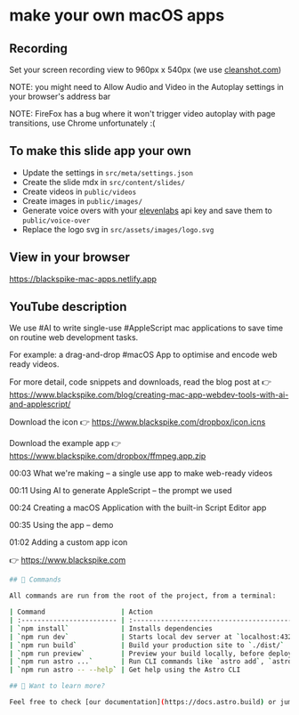 # make your own macOS apps

## Recording

Set your screen recording view to 960px x 540px (we use [cleanshot.com](https://cleanshot.com))

NOTE: you might need to Allow Audio and Video in the Autoplay settings in your browser's address bar

NOTE: FireFox has a bug where it won't trigger video autoplay with page transitions, use Chrome unfortunately :(

## To make this slide app your own

- Update the settings in `src/meta/settings.json`
- Create the slide mdx in `src/content/slides/`
- Create videos in `public/videos`
- Create images in `public/images/`
- Generate voice overs with your [elevenlabs](https://elevenlabs.io/) api key and save them to `public/voice-over`
- Replace the logo svg in `src/assets/images/logo.svg`

## View in your browser

https://blackspike-mac-apps.netlify.app

## YouTube description

We use #AI to write single-use #AppleScript mac applications to save time on routine web development tasks.

For example: a drag-and-drop #macOS App to optimise and encode web ready videos.

For more detail, code snippets and downloads, read the blog post at
👉 https://www.blackspike.com/blog/creating-mac-app-webdev-tools-with-ai-and-applescript/

Download the icon
👉 https://www.blackspike.com/dropbox/icon.icns

Download the example app
👉 https://www.blackspike.com/dropbox/ffmpeg.app.zip

00:03 What we're making – a single use app to make web-ready videos

00:11 Using AI to generate AppleScript – the prompt we used

00:24 Creating a macOS Application with the built-in Script Editor app

00:35 Using the app – demo

01:02 Adding a custom app icon

👉 https://www.blackspike.com

```sh
## 🧞 Commands

All commands are run from the root of the project, from a terminal:

| Command                   | Action                                           |
| :------------------------ | :----------------------------------------------- |
| `npm install`             | Installs dependencies                            |
| `npm run dev`             | Starts local dev server at `localhost:4321`      |
| `npm run build`           | Build your production site to `./dist/`          |
| `npm run preview`         | Preview your build locally, before deploying     |
| `npm run astro ...`       | Run CLI commands like `astro add`, `astro check` |
| `npm run astro -- --help` | Get help using the Astro CLI                     |

## 👀 Want to learn more?

Feel free to check [our documentation](https://docs.astro.build) or jump into our [Discord server](https://astro.build/chat).
